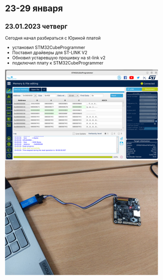 # 23-29 января
## 23.01.2023 четверг
Сегодня начал разбираться с Юриной платой
* установил STM32CubeProgrammer
* Поставил драйверы для ST-LINK V2
* Обновил устаревшую прошивку на st-link v2
* подключил плату к STM32CubeProgrammer

![](./.data/1.png)  
![](./.data/2.jpg)